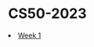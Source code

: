 # CS50-2023

<li><a href="https://github.com/sarahmayarchibald/CS50-2023/tree/main/week-1">Week 1</a></li>
